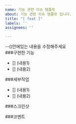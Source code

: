 ```yaml
---
name: 기능 관련 이슈 템플릿
about: 기능 관련 이슈 템플릿 입니다.
title: "[ feat ]"
labels: ''
assignees: ''

---
```


--()안에있는 내용을 수정해주세요\
###구현한 기능
- [] (내용1)
- [] (내용2)

###세부작업
- [] (내용1)
- [] (내용2)

###스크린샷


###코멘트
